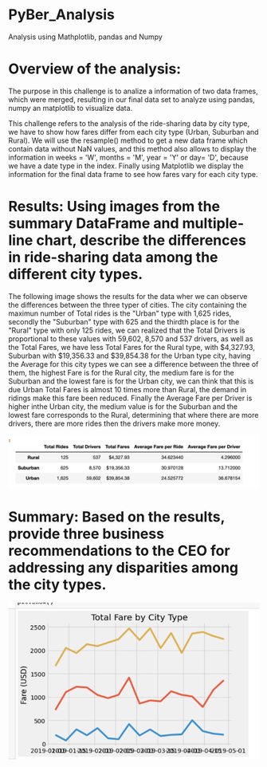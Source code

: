 # PyBer_Analysis
Analysis using Mathplotlib, pandas and Numpy

# Overview of the analysis: 
  The purpose in this challenge is to analize a information of two data frames, which were merged, resulting in our final data set to analyze using pandas, numpy an matplotlib to visualize data.
  
  This challenge refers to the analysis of the ride-sharing data by city type, we have to show how fares differ from each city type (Urban, Suburban and Rural). We will use the resample() method to get a new data frame which contain data without NaN values, and this method also allows to display the information in weeks = 'W', months = 'M', year = 'Y' or day= 'D', because we have a date type in the index.
  Finally using Matplotlib we display the information for the final data frame to see how fares vary for each city type.
  

# Results: Using images from the summary DataFrame and multiple-line chart, describe the differences in ride-sharing data among the different city types.
The following image shows the results for the data wher we can observe the differences between the three typer of cities. The city containing the maximun number of Total rides is the "Urban" type with 1,625 rides, secondly the "Suburban" type with 625 and the thirdth place is for the "Rural" type with only 125 rides, we can realized that the Total Drivers is proportional to these values with 59,602, 8,570 and  537 drivers, as well as the Total Fares, we have less Total Fares for the Rural type, with $4,327.93, Suburban with $19,356.33 and $39,854.38 for the Urban type city, having the Average for this city types we can see a difference between the three of them, the highest Fare is for the Rural city, the medium fare is for the Suburban and the lowest fare is for the Urban city, we can think that this is due Urban Total Fares is almost 10 times more than Rural, the demand in ridings make this fare been reduced. Finally the Average Fare per Driver is higher inthe Urban city, the medium value is for the Suburban and the lowest fare corresponds to the Rural, determining that where there are more drivers, there are more rides then the drivers make more money.

![summarize_pyber_df](Resources/summarize_pyber_df.png)




# Summary: Based on the results, provide three business recommendations to the CEO for addressing any disparities among the city types.
![Total_fare](Resources/Total_Fare_by_City_Type.png)
